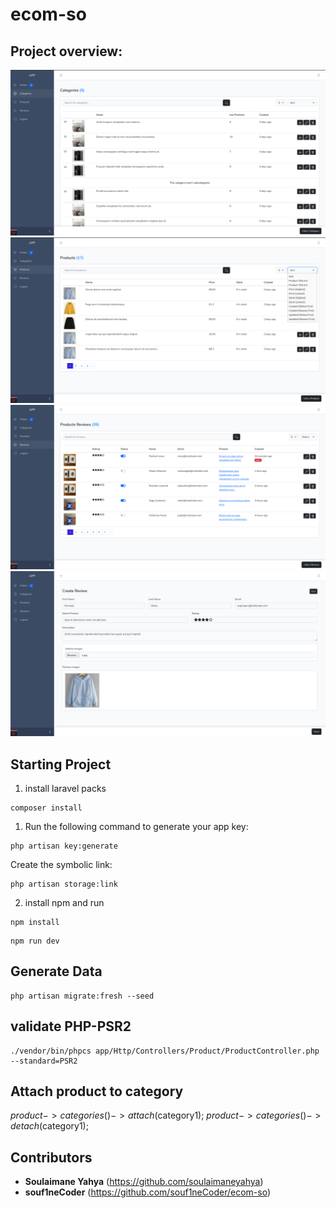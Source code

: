 # ecom-so

## Project overview:

<img src="./public/assets/img/project-1.png" alt="project" />
<img src="./public/assets/img/project-2.png" alt="project" />
<img src="./public/assets/img/project-3.png" alt="project" />
<img src="./public/assets/img/project-4.png" alt="project" />

## Starting Project

1. install laravel packs

```composer
composer install
```

1. Run the following command to generate your app key:

```
php artisan key:generate
```

Create the symbolic link:

```
php artisan storage:link
```

2. install npm and run

```npm
npm install
```

```npm
npm run dev
```

## Generate Data

```
php artisan migrate:fresh --seed
```

## validate PHP-PSR2

```
./vendor/bin/phpcs app/Http/Controllers/Product/ProductController.php --standard=PSR2
```

## Attach product to category

$product->categories()->attach($category1);
$product->categories()->detach($category1);

## Contributors

* **Soulaimane Yahya** (https://github.com/soulaimaneyahya)
* **souf1neCoder** (https://github.com/souf1neCoder/ecom-so)
